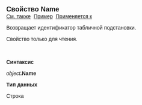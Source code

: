 ﻿<html>
<head>
<title>TemplateSubstitutionGrid\Name</title>
<style type="text/css">
.auto-style1 {
	text-decoration: underline;
}
</style>
</head>

<body>

<p><strong><font face="Arial" size="4">Свойство <font face="Arial">Name</font><br>
</font></strong><font face="Arial"><span class="auto-style1">См. также</span>&nbsp;
<u>Пример</u>&nbsp; <a href="../TemplateSubstitutionGrid.html">Применяется к</a></font></p>

<p><font face="Arial">Возвращает идентификатор табличной подстановки.</font></p>
<p class="label"><font face="Arial">Свойство только для чтения.</font></p>
<p class="label">&nbsp;</p>

<p class="label"><font face="Arial"><b>Синтаксис</b></font></p>

<p><font face="Arial"><em>object</em><strong>.Name</strong></font></p>
<p><font face="Arial"><b>Тип данных</b></font></p>

<p class="label"><font face="Arial">Строка</font></p>
<p>&nbsp;</p>
</body>
</html>
